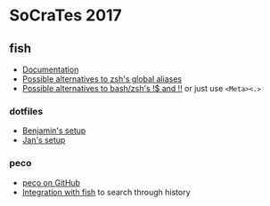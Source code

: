 # SoCraTes 2017

## fish
* [Documentation](https://fishshell.com/docs/current/index.html)
* [Possible alternatives to zsh's global aliases](https://github.com/fish-shell/fish-shell/issues/1963#issuecomment-93775067)
* [Possible alternatives to bash/zsh's !$ and !!](https://github.com/fish-shell/fish-shell/wiki/Bash-Style-History-Substitution-%28%21%21-and-%21%24%29)
or just use `<Meta><.>`

### dotfiles
* [Benjamin's setup](https://github.com/benjmin-r/dotfiles/commit/518b3fbc7f7635ee511132eea4c26de118772c01)
* [Jan's setup](https://github.com/janernsting/dotfiles/tree/master/fish)

### peco
* [peco on GitHub](https://github.com/peco/peco)
* [Integration with fish](https://github.com/janernsting/dotfiles/blob/master/fish/functions/search_history.fish) to search through history